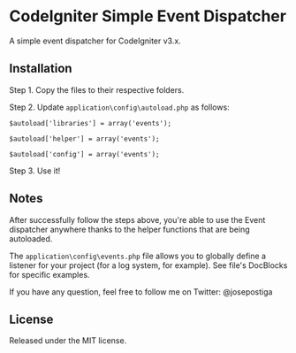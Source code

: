 # CodeIgniter Simple Event Dispatcher
A simple event dispatcher for CodeIgniter v3.x.

## Installation
Step 1. Copy the files to their respective folders.

Step 2. Update `application\config\autoload.php` as follows:

    $autoload['libraries'] = array('events');

    $autoload['helper'] = array('events');

    $autoload['config'] = array('events');

Step 3. Use it!

## Notes
After successfully follow the steps above, you're able to use the Event dispatcher anywhere thanks to the helper functions that are being autoloaded.

The `application\config\events.php` file allows you to globally define a listener for your project (for a log system, for example). See file's DocBlocks for specific examples.

If you have any question, feel free to follow me on Twitter: @josepostiga

## License
Released under the MIT license.
